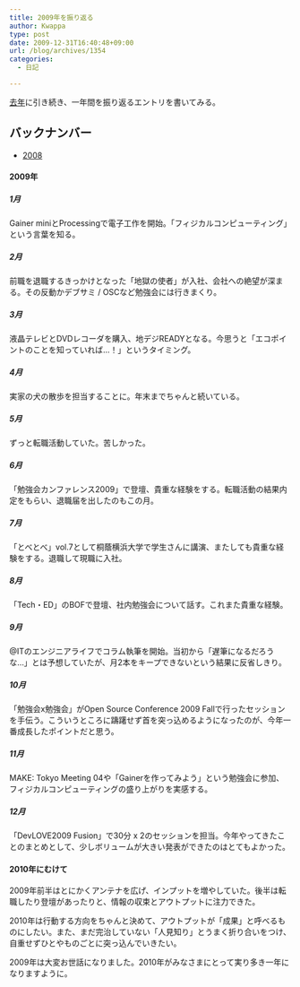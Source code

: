 ```yaml
---
title: 2009年を振り返る
author: Kwappa
type: post
date: 2009-12-31T16:40:48+09:00
url: /blog/archives/1354
categories:
  - 日記

---
```

<a href="http://www.kwappa.net/blog/archives/480" t="">去年</a>に引き続き、一年間を振り返るエントリを書いてみる。

## バックナンバー

- [2008](/blog/archives/480)

<!--more-->

#### 2009年

##### 1月

Gainer miniとProcessingで電子工作を開始。「フィジカルコンピューティング」という言葉を知る。

##### 2月

前職を退職するきっかけとなった「地獄の使者」が入社、会社への絶望が深まる。その反動かデブサミ / OSCなど勉強会には行きまくり。

##### 3月

液晶テレビとDVDレコーダを購入、地デジREADYとなる。今思うと「エコポイントのことを知っていれば…！」というタイミング。

##### 4月

実家の犬の散歩を担当することに。年末までちゃんと続いている。

##### 5月

ずっと転職活動していた。苦しかった。

##### 6月

「勉強会カンファレンス2009」で登壇、貴重な経験をする。転職活動の結果内定をもらい、退職届を出したのもこの月。

##### 7月

「とべとべ」vol.7として桐蔭横浜大学で学生さんに講演、またしても貴重な経験をする。退職して現職に入社。

##### 8月

「Tech・ED」のBOFで登壇、社内勉強会について話す。これまた貴重な経験。

##### 9月

@ITのエンジニアライフでコラム執筆を開始。当初から「遅筆になるだろうな…」とは予想していたが、月2本をキープできないという結果に反省しきり。

##### 10月

「勉強会x勉強会」がOpen Source Conference 2009 Fallで行ったセッションを手伝う。こういうところに躊躇せず首を突っ込めるようになったのが、今年一番成長したポイントだと思う。

##### 11月

MAKE: Tokyo Meeting 04や「Gainerを作ってみよう」という勉強会に参加、フィジカルコンピューティングの盛り上がりを実感する。

##### 12月

「DevLOVE2009 Fusion」で30分 x 2のセッションを担当。今年やってきたことのまとめとして、少しボリュームが大きい発表ができたのはとてもよかった。

#### 2010年にむけて

2009年前半はとにかくアンテナを広げ、インプットを増やしていた。後半は転職したり登壇があったりと、情報の収束とアウトプットに注力できた。
  
2010年は行動する方向をちゃんと決めて、アウトプットが「成果」と呼べるものにしたい。また、まだ完治していない「人見知り」とうまく折り合いをつけ、自重せずひとやものごとに突っ込んでいきたい。
  
2009年は大変お世話になりました。2010年がみなさまにとって実り多き一年になりますように。
